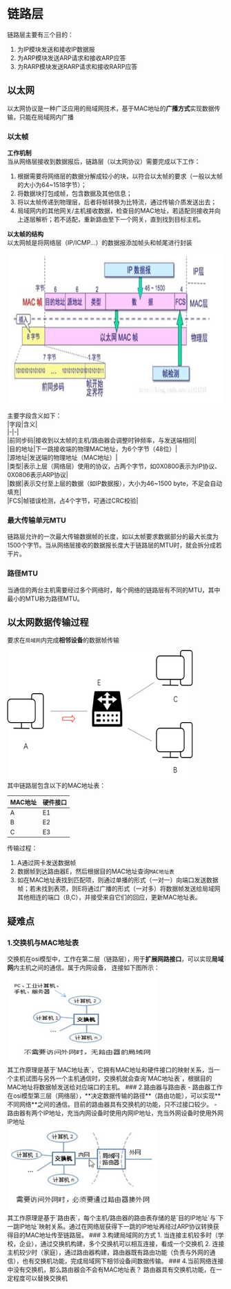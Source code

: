 # 链路层
链路层主要有三个目的：  
1. 为IP模块发送和接收IP数据报
2. 为ARP模块发送ARP请求和接收ARP应答
3. 为RARP模块发送RARP请求和接收RARP应答

## 以太网
以太网协议是一种广泛应用的局域网技术，基于MAC地址的**广播方式**实现数据传输，只能在局域网内广播  
### 以太帧
**工作机制**  
当从网络层接收到数据报后，链路层（以太网协议）需要完成以下工作：  
1. 根据需要将网络层的数据分解成较小的块，以符合以太帧的要求（一般以太帧的大小为64~1518字节）；  
2. 将数据块打包成帧，包含数据及其他信息；
3. 将以太帧传递到物理层，后者将帧转换为比特流，通过传输介质发送出去；
4. 局域网内的其他网关/主机接收数据，检查目的MAC地址，若适配则接收并向上逐层解析；若不适配，重新路由至下一个网关，直到找到目标主机。

**以太帧的结构**  
以太网帧是将网络层（IP/ICMP...）的数据报添加帧头和帧尾进行封装
<div align=left><img width="530" height="350" src="./images/以太帧结构.JPG"/></div>  

主要字段含义如下：  
|字段|含义|    
|-|-|    
|前同步码|接收到以太帧的主机/路由器会调整时钟频率，与发送端相同|      
|目的地址|下一跳接收端的物理MAC地址，为6个字节（48位）|  
|源地址|发送端的物理地址（MAC地址）|  
|类型|表示上层（网络层）使用的协议，占两个字节，如0X0800表示为IP协议、0X0806表示ARP协议|  
|数据|表示交付至上层的数据（如IP数据报），大小为46~1500 byte，不足会自动填充|  
|FCS|帧错误检测，占4个字节，可通过CRC校验|  

### 最大传输单元MTU  
  链路层允许的一次最大传输数据帧的长度，如以太帧要求数据部分的最大长度为1500个字节。当从网络层接收的数据报长度大于链路层的MTU时，就会拆分成若干片。
 
### 路径MTU  
当通信的两台主机需要经过多个网络时，每个网络的链路层有不同的MTU，其中最小的MTU称为路径MTU。  

## 以太网数据传输过程  
要求在`局域网`内完成**相邻设备**的数据帧传输   
<div align=left><img width="430" height="300" src="./images/以太网传输示意图.png"/></div>  
 其中链路层包含以下的MAC地址表：  

|MAC地址|硬件接口|
|-|-|
|A|E1|
|B|E2|
|C|E3|  
  
传输过程：  
1. A通过网卡发送数据帧  
2. 数据帧到达路由器E，然后根据目的MAC地址查询`MAC地址表`  
3. 如在MAC地址表找到匹配项，则通过单播的形式（一对一）向端口发送数据帧；若未找到表项，则E将通过广播的形式（一对多）将数据帧发送给局域网其他相连的端口（B,C），并接受来自它们的回应，更新MAC地址表。

## 疑难点  
### 1.交换机与MAC地址表  
交换机在osi模型中，工作在第二层（链路层），用于**扩展网路接口**，可以实现**局域网**内主机之间的通信。属于内网设备， 连接如下图所示：  
 <div align=left><img width="350" height="200" src="./images/交换机内网连接.JPG"/></div>    
其工作原理是基于`MAC地址表`，它拥有MAC地址和硬件接口的映射关系，当一个主机试图与另外一个主机通信时，交换机就会查询`MAC地址表`，根据目的MAC地址将数据帧发送给对应端口的主机。  
### 2.路由器与路由表
- 路由器工作在osi模型第三层（网络层），**决定数据传输的路径**（路由功能），可以实现**不同网络**之间的通信。目前的路由器具有交换机的功能，只不过接口较少。
- 路由器有两个IP地址，充当内网设备时使用内网IP地址，充当外网设备时使用外网IP地址 
  <div align=left><img width="350" height="200" src="./images/路由器外网连接.JPG"/></div>    
其工作原理是基于`路由表`，每个主机/路由器的路由表存储的是`目的IP地址`与`下一跳IP地址`映射关系。通过在网络层获得下一跳的IP地址再经过ARP协议转换获得目的MAC地址传至链路层。  
### 3.构建局域网的方式  
1. 当连接主机较多时（学校，企业），通过交换机构建，多个交换机可以相互连接，看成一个交换机
2. 连接主机较少时（家庭），通过路由器构建，路由器既有路由功能（负责与外网的通信），也有交换机功能，完成局域网下相邻设备间数据传输。
### 4.当前网络连接中没有交换机，那么路由器会不会有MAC地址表？
路由器具有交换机功能，在一定程度可以替换交换机

